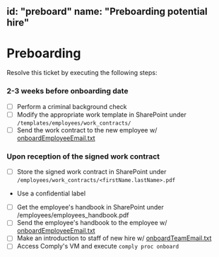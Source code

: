 id: "preboard"
name: "Preboarding potential hire"
---

# Preboarding

Resolve this ticket by executing the following steps:

### 2-3 weeks before onboarding date
- [ ] Perform a criminal background check
- [ ] Modify the appropriate work template in SharePoint under `/templates/employees/work_contracts/`
- [ ] Send the work contract to the new employee w/ [onboardEmployeeEmail.txt](https://github.com/fusion-it/soc2-compliance/files/5772697/onboardEmployeeEmail.txt)
### Upon reception of the signed work contract
- [ ] Store the signed work contract in SharePoint under `/employees/work_contracts/<firstName.lastName>.pdf`
-  Use a confidential label
- [ ] Get the employee's handbook in SharePoint under /employees/employees_handbook.pdf
- [ ] Send the employee's handbook to the employee w/ [onboardEmployeeEmail.txt](https://github.com/fusion-it/soc2-compliance/files/5772697/onboardEmployeeEmail.txt)
- [ ] Make an introduction to staff of new hire w/ [onboardTeamEmail.txt](https://github.com/fusion-it/soc2-compliance/files/5772696/onboardTeamEmail.txt)
- [ ] Access Comply's VM and execute  `comply proc onboard`